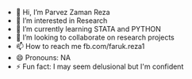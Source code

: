 - 👋 Hi, I’m Parvez Zaman Reza
- 👀 I’m interested in Research
- 🌱 I’m currently learning STATA and PYTHON
- 💞️ I’m looking to collaborate on research projects
- 📫 How to reach me fb.com/faruk.reza1
- 😄 Pronouns: NA
- ⚡ Fun fact: I may seem delusional but I'm confident

<!---
parvezzamanbrur/parvezzamanbrur is a ✨ special ✨ repository because its `README.md` (this file) appears on your GitHub profile.
You can click the Preview link to take a look at your changes.
--->
